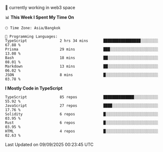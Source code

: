 🔭 currently working in web3 space

<!--START_SECTION:waka-->
📊 **This Week I Spent My Time On** 

```text
🕑︎ Time Zone: Asia/Bangkok

💬 Programming Languages: 
TypeScript               2 hrs 34 mins       █████████████████░░░░░░░░   67.88 % 
Prisma                   29 mins             ███░░░░░░░░░░░░░░░░░░░░░░   13.08 % 
Bash                     18 mins             ██░░░░░░░░░░░░░░░░░░░░░░░   08.01 % 
Markdown                 13 mins             ██░░░░░░░░░░░░░░░░░░░░░░░   06.02 % 
JSON                     8 mins              █░░░░░░░░░░░░░░░░░░░░░░░░   03.78 % 
```

**I Mostly Code in TypeScript** 

```text
TypeScript               85 repos            ██████████████░░░░░░░░░░░   55.92 % 
JavaScript               27 repos            ████░░░░░░░░░░░░░░░░░░░░░   17.76 % 
Solidity                 6 repos             █░░░░░░░░░░░░░░░░░░░░░░░░   03.95 % 
Rust                     6 repos             █░░░░░░░░░░░░░░░░░░░░░░░░   03.95 % 
HTML                     4 repos             █░░░░░░░░░░░░░░░░░░░░░░░░   02.63 % 
```




 Last Updated on 09/09/2025 00:23:45 UTC
<!--END_SECTION:waka-->

